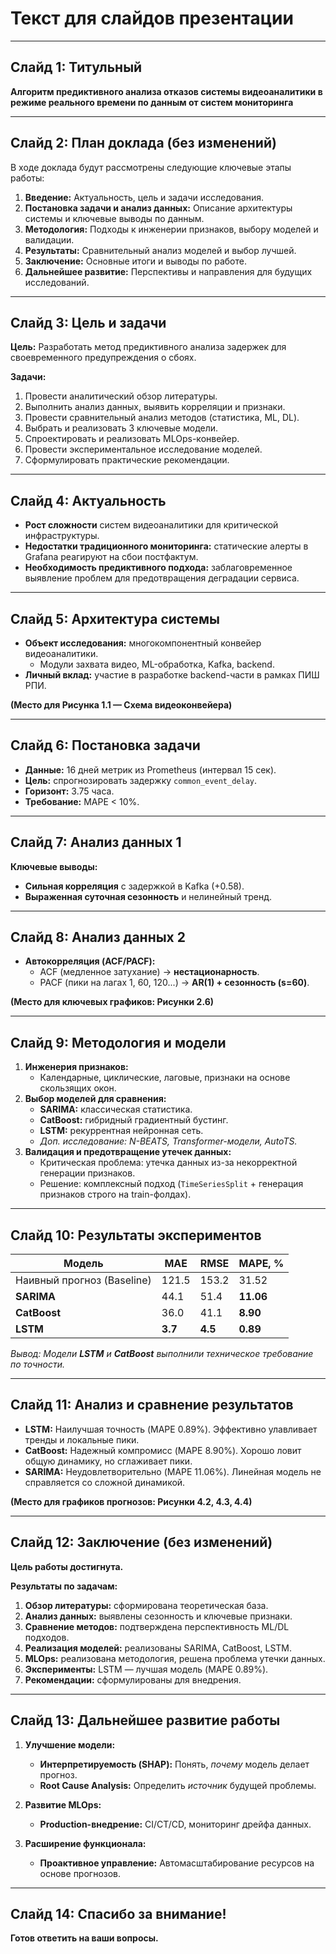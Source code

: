 # Текст для слайдов презентации

---
## Слайд 1: Титульный

**Алгоритм предиктивного анализа отказов системы видеоаналитики в режиме реального времени по данным от систем мониторинга**

---
## Слайд 2: План доклада (без изменений)

В ходе доклада будут рассмотрены следующие ключевые этапы работы:
1.  **Введение:** Актуальность, цель и задачи исследования.
2.  **Постановка задачи и анализ данных:** Описание архитектуры системы и ключевые выводы по данным.
3.  **Методология:** Подходы к инженерии признаков, выбору моделей и валидации.
4.  **Результаты:** Сравнительный анализ моделей и выбор лучшей.
5.  **Заключение:** Основные итоги и выводы по работе.
6.  **Дальнейшее развитие:** Перспективы и направления для будущих исследований.

---
## Слайд 3: Цель и задачи

**Цель:**
Разработать метод предиктивного анализа задержек для своевременного предупреждения о сбоях.

**Задачи:**
1.  Провести аналитический обзор литературы.
2.  Выполнить анализ данных, выявить корреляции и признаки.
3.  Провести сравнительный анализ методов (статистика, ML, DL).
4.  Выбрать и реализовать 3 ключевые модели.
5.  Спроектировать и реализовать MLOps-конвейер.
6.  Провести экспериментальное исследование моделей.
7.  Сформулировать практические рекомендации.

---
## Слайд 4: Актуальность

*   **Рост сложности** систем видеоаналитики для критической инфраструктуры.
*   **Недостатки традиционного мониторинга:** статические алерты в Grafana реагируют на сбои постфактум.
*   **Необходимость предиктивного подхода:** заблаговременное выявление проблем для предотвращения деградации сервиса.

---
## Слайд 5: Архитектура системы

*   **Объект исследования:** многокомпонентный конвейер видеоаналитики.
    *   Модули захвата видео, ML-обработка, Kafka, backend.
*   **Личный вклад:** участие в разработке backend-части в рамках ПИШ РПИ.

**(Место для Рисунка 1.1 — Схема видеоконвейера)**

---

## Слайд 6: Постановка задачи

*   **Данные:** 16 дней метрик из Prometheus (интервал 15 сек).
*   **Цель:** спрогнозировать задержку `common_event_delay`.
*   **Горизонт:** 3.75 часа.
*   **Требование:** MAPE < 10%.

---

## Слайд 7: Анализ данных 1

**Ключевые выводы:**
*   **Сильная корреляция** с задержкой в Kafka (+0.58).
*   **Выраженная суточная сезонность** и нелинейный тренд.


---

## Слайд 8: Анализ данных 2

*   **Автокорреляция (ACF/PACF):**
    *   ACF (медленное затухание) -> **нестационарность**.
    *   PACF (пики на лагах 1, 60, 120...) -> **AR(1) + сезонность (s=60)**.

**(Место для ключевых графиков: Рисунки 2.6)**

---

## Слайд 9: Методология и модели

1.  **Инженерия признаков:**
    *   Календарные, циклические, лаговые, признаки на основе скользящих окон.
2.  **Выбор моделей для сравнения:**
    *   **SARIMA:** классическая статистика.
    *   **CatBoost:** гибридный градиентный бустинг.
    *   **LSTM:** рекуррентная нейронная сеть.
    *   *Доп. исследование: N-BEATS, Transformer-модели, AutoTS.*
3.  **Валидация и предотвращение утечек данных:**
    *   Критическая проблема: утечка данных из-за некорректной генерации признаков.
    *   Решение: комплексный подход (`TimeSeriesSplit` + генерация признаков строго на train-фолдах).

---

## Слайд 10: Результаты экспериментов

| Модель                      | MAE   | RMSE  | MAPE, \%  |
| --------------------------- | ----- | ----- | --------- |
| Наивный прогноз (Baseline)  | 121.5 | 153.2 | 31.52     |
| **SARIMA**                  | 44.1  | 51.4  | **11.06** |
| **CatBoost**                | 36.0  | 41.1  | **8.90**  |
| **LSTM**                    | **3.7**   | **4.5**   | **0.89**      |

*Вывод: Модели **LSTM** и **CatBoost** выполнили техническое требование по точности.*

---

## Слайд 11: Анализ и сравнение результатов

*   **LSTM:** Наилучшая точность (MAPE 0.89%). Эффективно улавливает тренды и локальные пики.
*   **CatBoost:** Надежный компромисс (MAPE 8.90%). Хорошо ловит общую динамику, но сглаживает пики.
*   **SARIMA:** Неудовлетворительно (MAPE 11.06%). Линейная модель не справляется со сложной динамикой.

**(Место для графиков прогнозов: Рисунки 4.2, 4.3, 4.4)**

---

## Слайд 12: Заключение (без изменений)

**Цель работы достигнута.**

**Результаты по задачам:**
1.  **Обзор литературы:** сформирована теоретическая база.
2.  **Анализ данных:** выявлены сезонность и ключевые признаки.
3.  **Сравнение методов:** подтверждена перспективность ML/DL подходов.
4.  **Реализация моделей:** реализованы SARIMA, CatBoost, LSTM.
5.  **MLOps:** реализована методология, решена проблема утечки данных.
6.  **Эксперименты:** LSTM — лучшая модель (MAPE 0.89%).
7.  **Рекомендации:** сформулированы для внедрения.

---

## Слайд 13: Дальнейшее развитие работы

1.  **Улучшение модели:**
    *   **Интерпретируемость (SHAP):** Понять, *почему* модель делает прогноз.
    *   **Root Cause Analysis:** Определить *источник* будущей проблемы.

2.  **Развитие MLOps:**
    *   **Production-внедрение:** CI/CT/CD, мониторинг дрейфа данных.

3.  **Расширение функционала:**
    *   **Проактивное управление:** Автомасштабирование ресурсов на основе прогнозов.

---

## Слайд 14: Спасибо за внимание!

**Готов ответить на ваши вопросы.** 